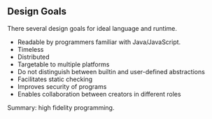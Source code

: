 Design Goals
------------

There several design goals for ideal language and runtime.

 * Readable by programmers familiar with Java/JavaScript.
 * Timeless
 * Distributed
 * Targetable to multiple platforms
 * Do not distinguish between builtin and user-defined abstractions
 * Facilitates static checking
 * Improves security of programs
 * Enables collaboration between creators in different roles

Summary: high fidelity programming.
